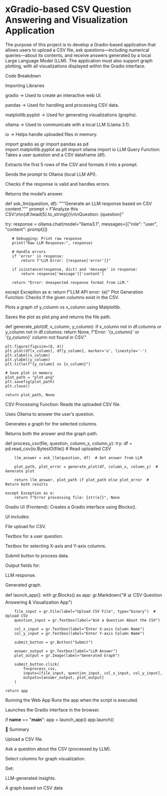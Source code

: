 

# xGradio-based CSV Question Answering and Visualization Application

The purpose of this project is to develop a Gradio-based application that allows users to upload a CSV file, ask questions—including numerical queries—about its contents, and receive answers generated by a local Large Language Model (LLM). The application must also support graph plotting, with all visualizations displayed within the Gradio interface.

Code Breakdown

Importing Libraries

gradio → Used to create an interactive web UI.

pandas → Used for handling and processing CSV data.

matplotlib.pyplot → Used for generating visualizations (graphs).

ollama → Used to communicate with a local LLM (Llama 3.1).

io → Helps handle uploaded files in memory.

import gradio as gr 
import pandas as pd  
import matplotlib.pyplot as plt
import ollama 
import io 
LLM Query Function:
Takes a user question and a CSV dataframe (df).

Extracts the first 5 rows of the CSV and formats it into a prompt.

Sends the prompt to Ollama (local LLM API).

Checks if the response is valid and handles errors.

Returns the model’s answer.

 def ask_llm(question, df):
   """Generate an LLM response based on CSV content."""
   prompt = f"Analyze this CSV:\n\n{df.head(5).to_string()}\n\nQuestion: {question}"

   try:
       response = ollama.chat(model="llama3.1", messages=[{"role": "user", "content": prompt}])

       # Debugging: Print raw response
       print("Raw LLM Response:", response)

       # Handle errors
       if 'error' in response:
           return f"LLM Error: {response['error']}"

       if isinstance(response, dict) and 'message' in response:
           return response['message']['content']
       
       return "Error: Unexpected response format from LLM."

   except Exception as e:
       return f"LLM API error: {e}"
Plot Generation Function:
Checks if the given columns exist in the CSV.

Plots a graph of y_column vs x_column using Matplotlib.

Saves the plot as plot.png and returns the file path.

  def generate_plot(df, x_column, y_column):
    if x_column not in df.columns or y_column not in df.columns:
        return None, f"Error: '{x_column}' or '{y_column}' column not found in CSV."

    plt.figure(figsize=(8, 4))
    plt.plot(df[x_column], df[y_column], marker='o', linestyle='-')
    plt.xlabel(x_column)
    plt.ylabel(y_column)
    plt.title(f"{y_column} vs {x_column}")

    # Save plot in memory
    plot_path = "plot.png"
    plt.savefig(plot_path)
    plt.close()

    return plot_path, None
CSV Processing Function:
Reads the uploaded CSV file.

Uses Ollama to answer the user’s question.

Generates a graph for the selected columns.

Returns both the answer and the graph path.

  def process_csv(file, question, column_x, column_y):
    try:
        df = pd.read_csv(io.BytesIO(file))  # Read uploaded CSV
        
        llm_answer = ask_llm(question, df)  # Get answer from LLM
        
        plot_path, plot_error = generate_plot(df, column_x, column_y)  # Generate plot

        return llm_answer, plot_path if plot_path else plot_error  # Return both results

    except Exception as e:
        return f"Error processing file: {str(e)}", None
Gradio UI (Frontend):
Creates a Gradio interface using Blocks().

UI includes:

File upload for CSV.

Textbox for a user question.

Textbox for selecting X-axis and Y-axis columns.

Submit button to process data.

Output fields for:

LLM response.

Generated graph.

  def launch_app():
    with gr.Blocks() as app:
        gr.Markdown("# 📊 CSV Question Answering & Visualization App")
        
        file_input = gr.File(label="Upload CSV File", type="binary")  # Upload CSV
        question_input = gr.Textbox(label="Ask a Question About the CSV")
        
        col_x_input = gr.Textbox(label="Enter X-axis Column Name")
        col_y_input = gr.Textbox(label="Enter Y-axis Column Name")
        
        submit_button = gr.Button("Submit")

        answer_output = gr.Textbox(label="LLM Answer")
        plot_output = gr.Image(label="Generated Graph")

        submit_button.click(
            fn=process_csv,
            inputs=[file_input, question_input, col_x_input, col_y_input],
            outputs=[answer_output, plot_output]
        )

    return app

Running the Web App
Runs the app when the script is executed.

Launches the Gradio interface in the browser.

 if __name__ == "__main__":
    app = launch_app()
    app.launch()

🔹 Summary

Upload a CSV file.

Ask a question about the CSV (processed by LLM).

Select columns for graph visualization.

Get:

LLM-generated insights.

A graph based on CSV data
